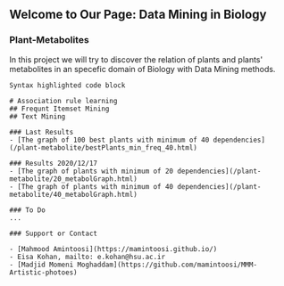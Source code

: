 ## Welcome to Our Page: Data Mining in Biology

### Plant-Metabolites

In this project we will try to discover the relation of plants and plants' metabolites in an specefic domain of Biology with Data Mining methods.

```Data Mining
Syntax highlighted code block

# Association rule learning
## Frequnt Itemset Mining
## Text Mining

### Last Results
- [The graph of 100 best plants with minimum of 40 dependencies](/plant-metabolite/bestPlants_min_freq_40.html)

### Results 2020/12/17
- [The graph of plants with minimum of 20 dependencies](/plant-metabolite/20_metabolGraph.html)
- [The graph of plants with minimum of 40 dependencies](/plant-metabolite/40_metabolGraph.html)

### To Do
...

### Support or Contact

- [Mahmood Amintoosi](https://mamintoosi.github.io/)
- Eisa Kohan, mailto: e.kohan@hsu.ac.ir
- [Madjid Momeni Moghaddam](https://github.com/mamintoosi/MMM-Artistic-photoes)
